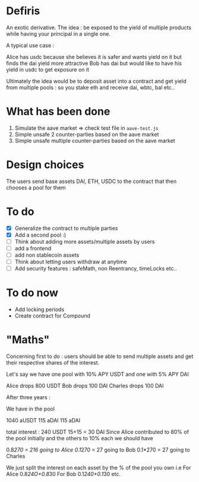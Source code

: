 # Defiris

An exotic derivative. The idea : be exposed to the yield of multiple products while
having your principal in a single one.

A typical use case : 

Alice has usdc because she believes it is safer and wants yield on it but finds the dai yield more attractive
Bob has dai but would like to have his yield in usdc to get exposure on it

Ultimately the idea would be to deposit asset into a contract and get yield from multiple pools : so you stake eth and receive dai, wbtc, bal etc..

# What has been done

1. Simulate the aave market => check test file in `aave-test.js`
2. Simple unsafe 2 counter-parties based on the aave market
3. Simple unsafe multiple counter-parties based on the aave market

# Design choices

The users send base assets DAI, ETH, USDC to the contract that then chooses a pool for them

# To do 

- [x] Generalize the contract to multiple parties
- [x] Add a second pool :)
- [ ] Think about adding more assets/multiple assets by users
- [ ] add a frontend 
- [ ] add non stablecoin assets
- [ ] Think about letting users withdraw at anytime
- [ ] Add security features : safeMath, non Reentrancy, timeLocks etc..

# To do now
- Add locking periods
- Create contract for Compound

# "Maths"

Concerning first to do : users should be able to send multiple assets and get their respective shares of the interest. 

Let's say we have one pool with 10% APY  USDT and one with 5% APY DAI

Alice drops 800 USDT
Bob drops 100 DAI
Charles drops 100 DAI

After three years :

We have in the pool 

1040 aUSDT
115 aDAI
115 aDAI

total interest : 
240 USDT
15+15 = 30 DAI
Since Alice contributed to 80% of the pool initially and the others to 10% each we should have 

0.8*270 = 216 going to Alice 
0.1*270 = 27 going to Bob
0.1*270 = 27 going to Charles

We just split the interest on each asset by the % of the pool you own i.e
For Alice 0.8*24O+0.8*30
For Bob 0.1*240+0.1*30
etc.






